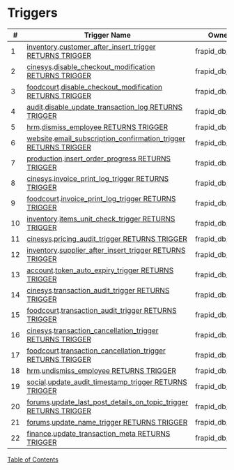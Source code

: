 # Triggers

| # | Trigger Name | Owner | Description |
| --- | --- | --- | --- |
| 1 | [inventory](schemas/inventory.md).[customer_after_insert_trigger RETURNS TRIGGER](functions/inventory/customer_after_insert_trigger-4459684.md) | frapid_db_user |  |
| 2 | [cinesys](schemas/cinesys.md).[disable_checkout_modification RETURNS TRIGGER](functions/cinesys/disable_checkout_modification-4458113.md) | frapid_db_user |  |
| 3 | [foodcourt](schemas/foodcourt.md).[disable_checkout_modification RETURNS TRIGGER](functions/foodcourt/disable_checkout_modification-4458572.md) | frapid_db_user |  |
| 4 | [audit](schemas/audit.md).[disable_update_transaction_log RETURNS TRIGGER](functions/audit/disable_update_transaction_log-4458111.md) | frapid_db_user |  |
| 5 | [hrm](schemas/hrm.md).[dismiss_employee RETURNS TRIGGER](functions/hrm/dismiss_employee-4462574.md) | frapid_db_user |  |
| 6 | [website](schemas/website.md).[email_subscription_confirmation_trigger RETURNS TRIGGER](functions/website/email_subscription_confirmation_trigger-4455603.md) | frapid_db_user |  |
| 7 | [production](schemas/production.md).[insert_order_progress RETURNS TRIGGER](functions/production/insert_order_progress-4464067.md) | frapid_db_user |  |
| 8 | [cinesys](schemas/cinesys.md).[invoice_print_log_trigger RETURNS TRIGGER](functions/cinesys/invoice_print_log_trigger-4458115.md) | frapid_db_user |  |
| 9 | [foodcourt](schemas/foodcourt.md).[invoice_print_log_trigger RETURNS TRIGGER](functions/foodcourt/invoice_print_log_trigger-4458574.md) | frapid_db_user |  |
| 10 | [inventory](schemas/inventory.md).[items_unit_check_trigger RETURNS TRIGGER](functions/inventory/items_unit_check_trigger-4459686.md) | frapid_db_user |  |
| 11 | [cinesys](schemas/cinesys.md).[pricing_audit_trigger RETURNS TRIGGER](functions/cinesys/pricing_audit_trigger-4458117.md) | frapid_db_user |  |
| 12 | [inventory](schemas/inventory.md).[supplier_after_insert_trigger RETURNS TRIGGER](functions/inventory/supplier_after_insert_trigger-4459688.md) | frapid_db_user |  |
| 13 | [account](schemas/account.md).[token_auto_expiry_trigger RETURNS TRIGGER](functions/account/token_auto_expiry_trigger-4455007.md) | frapid_db_user |  |
| 14 | [cinesys](schemas/cinesys.md).[transaction_audit_trigger RETURNS TRIGGER](functions/cinesys/transaction_audit_trigger-4458119.md) | frapid_db_user |  |
| 15 | [foodcourt](schemas/foodcourt.md).[transaction_audit_trigger RETURNS TRIGGER](functions/foodcourt/transaction_audit_trigger-4458576.md) | frapid_db_user |  |
| 16 | [cinesys](schemas/cinesys.md).[transaction_cancellation_trigger RETURNS TRIGGER](functions/cinesys/transaction_cancellation_trigger-4458121.md) | frapid_db_user |  |
| 17 | [foodcourt](schemas/foodcourt.md).[transaction_cancellation_trigger RETURNS TRIGGER](functions/foodcourt/transaction_cancellation_trigger-4458578.md) | frapid_db_user |  |
| 18 | [hrm](schemas/hrm.md).[undismiss_employee RETURNS TRIGGER](functions/hrm/undismiss_employee-4462575.md) | frapid_db_user |  |
| 19 | [social](schemas/social.md).[update_audit_timestamp_trigger RETURNS TRIGGER](functions/social/update_audit_timestamp_trigger-4464330.md) | frapid_db_user |  |
| 20 | [forums](schemas/forums.md).[update_last_post_details_on_topic_trigger RETURNS TRIGGER](functions/forums/update_last_post_details_on_topic_trigger-4461663.md) | frapid_db_user |  |
| 21 | [forums](schemas/forums.md).[update_name_trigger RETURNS TRIGGER](functions/forums/update_name_trigger-4461665.md) | frapid_db_user |  |
| 22 | [finance](schemas/finance.md).[update_transaction_meta RETURNS TRIGGER](functions/finance/update_transaction_meta-4456382.md) | frapid_db_user |  |



[Table of Contents](README.md)
